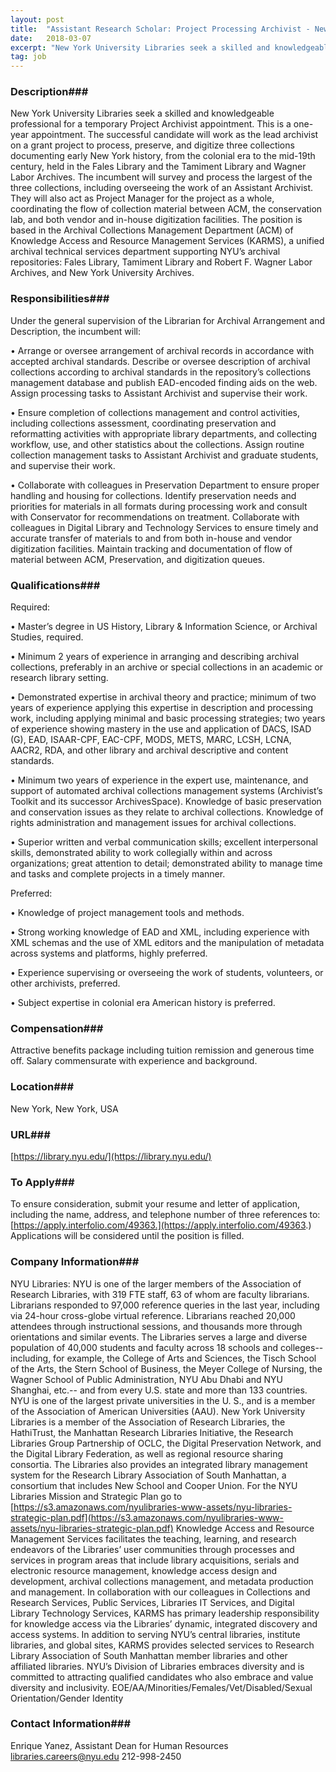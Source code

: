 ```yaml
---
layout: post
title:  "Assistant Research Scholar: Project Processing Archivist - New York University, Division of Libraries"
date:   2018-03-07
excerpt: "New York University Libraries seek a skilled and knowledgeable professional for a temporary Project Archivist appointment. This is a one-year appointment. The successful candidate will work as the lead archivist on a grant project to process, preserve, and digitize three collections documenting early New York history, from the colonial era..."
tag: job
---
```


### Description###

New York University Libraries seek a skilled and knowledgeable professional for a temporary Project Archivist appointment. This is a one-year appointment. The successful candidate will work as the lead archivist on a grant project to process, preserve, and digitize three collections documenting early New York history, from the colonial era to the mid-19th century, held in the Fales Library and the Tamiment Library and Wagner Labor Archives. The incumbent will survey and process the largest of the three collections, including overseeing the work of an Assistant Archivist. They will also act as Project Manager for the project as a whole, coordinating the flow of collection material between ACM, the conservation lab, and both vendor and in-house digitization facilities. 
The position is based in the Archival Collections Management Department (ACM) of Knowledge Access and Resource Management Services (KARMS), a unified archival technical services department supporting NYU’s archival repositories: Fales Library, Tamiment Library and Robert F. Wagner Labor Archives, and New York University Archives.  


### Responsibilities###

Under the general supervision of the Librarian for Archival Arrangement and Description, the incumbent will:

•   Arrange or oversee arrangement of archival records in accordance with accepted archival standards. Describe or oversee description of archival collections according to archival standards in the repository’s collections management database and publish EAD-encoded finding aids on the web. Assign processing tasks to Assistant Archivist and supervise their work.

•   Ensure completion of collections management and control activities, including collections assessment, coordinating preservation and reformatting activities with appropriate library departments, and collecting workflow, use, and other statistics about the collections. Assign routine collection management tasks to Assistant Archivist and graduate students, and supervise their work.

•   Collaborate with colleagues in Preservation Department to ensure proper handling and housing for collections. Identify preservation needs and priorities for materials in all formats during processing work and consult with Conservator for recommendations on treatment. Collaborate with colleagues in Digital Library and Technology Services to ensure timely and accurate transfer of materials to and from both in-house and vendor digitization facilities.  Maintain tracking and documentation of flow of material between ACM, Preservation, and digitization queues.


### Qualifications###

Required:

•   Master’s degree in US History, Library & Information Science, or Archival Studies, required. 

•   Minimum 2 years of experience in arranging and describing archival collections, preferably in an archive or special collections in an academic or research library setting. 

•   Demonstrated expertise in archival theory and practice; minimum of two years of experience applying this expertise in description and processing work, including applying minimal and basic processing strategies; two years of experience showing mastery in the use and application of DACS, ISAD (G), EAD, ISAAR-CPF, EAC-CPF, MODS, METS, MARC, LCSH, LCNA, AACR2, RDA, and other library and archival descriptive and content standards. 

•   Minimum two years of experience in the expert use, maintenance, and support of automated archival collections management systems (Archivist’s Toolkit and its successor ArchivesSpace). Knowledge of basic preservation and conservation issues as they relate to archival collections. Knowledge of rights administration and management issues for archival collections.

•   Superior written and verbal communication skills; excellent interpersonal skills, demonstrated ability to work collegially within and across organizations; great attention to detail; demonstrated ability to manage time and tasks and complete projects in a timely manner.

Preferred: 

•   Knowledge of project management tools and methods. 

•   Strong working knowledge of EAD and XML, including experience with XML schemas and the use of XML editors and the manipulation of metadata across systems and platforms, highly preferred.

•   Experience supervising or overseeing the work of students, volunteers, or other archivists, preferred. 

•   Subject expertise in colonial era American history is preferred. 



### Compensation###

Attractive benefits package including tuition remission and generous time off. Salary commensurate with experience and background.


### Location###

New York, New York, USA


### URL###

[https://library.nyu.edu/](https://library.nyu.edu/)

### To Apply###

To ensure consideration, submit your resume and letter of application, including the name, address, and telephone number of three references to: [https://apply.interfolio.com/49363.](https://apply.interfolio.com/49363.)  Applications will be considered until the position is filled.


### Company Information###

NYU Libraries: NYU is one of the larger members of the Association of Research Libraries, with 319 FTE staff, 63 of whom are faculty librarians.  Librarians responded to 97,000 reference queries in the last year, including via 24-hour cross-globe virtual reference.  Librarians reached 20,000 attendees through instructional sessions, and thousands more through orientations and similar events.  The Libraries serves a large and diverse population of 40,000 students and faculty across 18 schools and colleges-- including, for example, the College of Arts and Sciences, the Tisch School of the Arts, the Stern School of Business, the Meyer College of Nursing, the Wagner School of Public Administration, NYU Abu Dhabi and NYU Shanghai, etc.-- and from every U.S. state and more than 133 countries.  NYU is one of the largest private universities in the U. S., and is a member of the Association of American Universities (AAU).  New York University Libraries is a member of the Association of Research Libraries, the HathiTrust, the Manhattan Research Libraries Initiative, the Research Libraries Group Partnership of OCLC, the Digital Preservation Network, and the Digital Library Federation, as well as regional resource sharing consortia. The Libraries also provides an integrated library management system for the Research Library Association of South Manhattan, a consortium that includes New School and Cooper Union. For the NYU Libraries Mission and Strategic Plan go to [https://s3.amazonaws.com/nyulibraries-www-assets/nyu-libraries-strategic-plan.pdf](https://s3.amazonaws.com/nyulibraries-www-assets/nyu-libraries-strategic-plan.pdf)
Knowledge Access and Resource Management Services facilitates the teaching, learning, and research endeavors of the Libraries’ user communities through processes and services in program areas that include library acquisitions, serials and electronic resource management, knowledge access design and development, archival collections management, and metadata production and management. In collaboration with our colleagues in Collections and Research Services, Public Services, Libraries IT Services, and Digital Library Technology Services, KARMS has primary leadership responsibility for knowledge access via the Libraries’ dynamic, integrated discovery and access systems. In addition to serving NYU’s central libraries, institute libraries, and global sites, KARMS provides selected services to Research Library Association of South Manhattan member libraries and other affiliated libraries.
NYU’s Division of Libraries embraces diversity and is committed to attracting qualified candidates who also embrace and value diversity and inclusivity.
EOE/AA/Minorities/Females/Vet/Disabled/Sexual Orientation/Gender Identity


### Contact Information###

Enrique Yanez, Assistant Dean for Human Resources
libraries.careers@nyu.edu
212-998-2450

